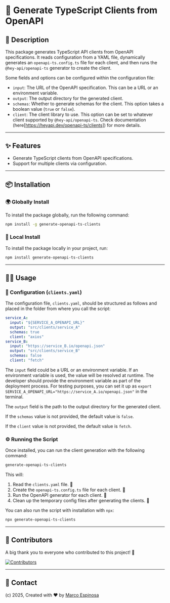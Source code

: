 # 🚀 Generate TypeScript Clients from OpenAPI

## 📜 Description

This package generates TypeScript API clients from OpenAPI specifications. It reads configuration from a YAML file, dynamically generates an `openapi-ts.config.ts` file for each client, and then runs the `@hey-api/openapi-ts` generator to create the client.

Some fields and options can be configured within the configuration file:

- `input`: The URL of the OpenAPI specification. This can be a URL or an environment variable.
- `output`: The output directory for the generated client.
- `schemas`: Whether to generate schemas for the client. This option takes a boolean value (`true` or `false`).
- `client`: The client library to use. This option can be set to whatever client supported by `@hey-api/openapi-ts`. Check documentation (here[https://heyapi.dev/openapi-ts/clients]) for more details.

---

## ✨ Features

- Generate TypeScript clients from OpenAPI specifications.
- Support for multiple clients via configuration.

---

## 📦 Installation

### 🌍 Globally Install

To install the package globally, run the following command:

```bash
npm install -g generate-openapi-ts-clients
```

### 🏡 Local Install

To install the package locally in your project, run:

```bash
npm install generate-openapi-ts-clients
```

---

## 🧑‍💻 Usage

### 📝 Configuration (`clients.yaml`)

The configuration file, `clients.yaml`, should be structured as follows and placed in the folder from where you call the script:

```yaml
service_A:
  input: "${SERVICE_A_OPENAPI_URL}"
  output: "src/clients/service_A"
  schemas: true
  client: "axios"
service_B:
  input: "https://service_B.io/openapi.json"
  output: "src/clients/service_B"
  schemas: false
  client: "fetch"
```

The `input` field could be a URL or an environment variable. If an environment variable is used, the value will be resolved at runtime. The developer should provide the environment variable as part of the deployment process.
For testing purposes, you can set it up as `export SERVICE_A_OPENAPI_URL="https://service_A.io/openapi.json"` in the terminal.

The `output` field is the path to the output directory for the generated client.

If the `schemas` value is not provided, the default value is `false`.

If the `client` value is not provided, the default value is `fetch`.

### ⚙️ Running the Script

Once installed, you can run the client generation with the following command:

```bash
generate-openapi-ts-clients
```

This will:

1. Read the `clients.yaml` file. 📖
2. Create the `openapi-ts.config.ts` file for each client. 📁
3. Run the OpenAPI generator for each client. 🔄
4. Clean up the temporary config files after generating the clients. 🧹

You can also run the script with installation with `npx`:

```bash
npx generate-openapi-ts-clients
```

---

## 🤝 Contributors

A big thank you to everyone who contributed to this project! 💖

<a href="https://github.com/maekind/generate-ts-clients/graphs/contributors">
  <img src="https://contrib.rocks/image?repo=maekind/generate-ts-clients" alt="Contributors" />
</a>

---

## 📧 Contact

(c) 2025, Created with ❤️ by [Marco Espinosa](mailto:marco@marcoespinosa.com)
